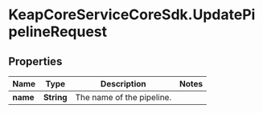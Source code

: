 # KeapCoreServiceCoreSdk.UpdatePipelineRequest

## Properties

Name | Type | Description | Notes
------------ | ------------- | ------------- | -------------
**name** | **String** | The name of the pipeline. | 


